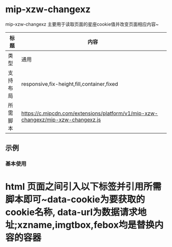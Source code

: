 # mip-xzw-changexz
mip-xzw-changexz 主要用于读取页面的星座cookie值并改变页面相应内容~

标题|内容
----|----
类型|通用
支持布局|responsive,fix-height,fill,container,fixed
所需脚本|https://c.mipcdn.com/extensions/platform/v1/mip-xzw-changexz/mip-xzw-changexz.js

## 示例

### 基本使用
# html 页面之间引入以下标签并引用所需脚本即可~data-cookie为要获取的cookie名称, data-url为数据请求地址;xzname,imgtbox,febox均是替换内容的容器
<mip-xzw-changexz data-cookie="123456" data-url="https://m.xzw.com/data.js"><div class="xzname"></div><div class="imgtbox"></div><div class="febox"></div></mip-xzw-changexz>